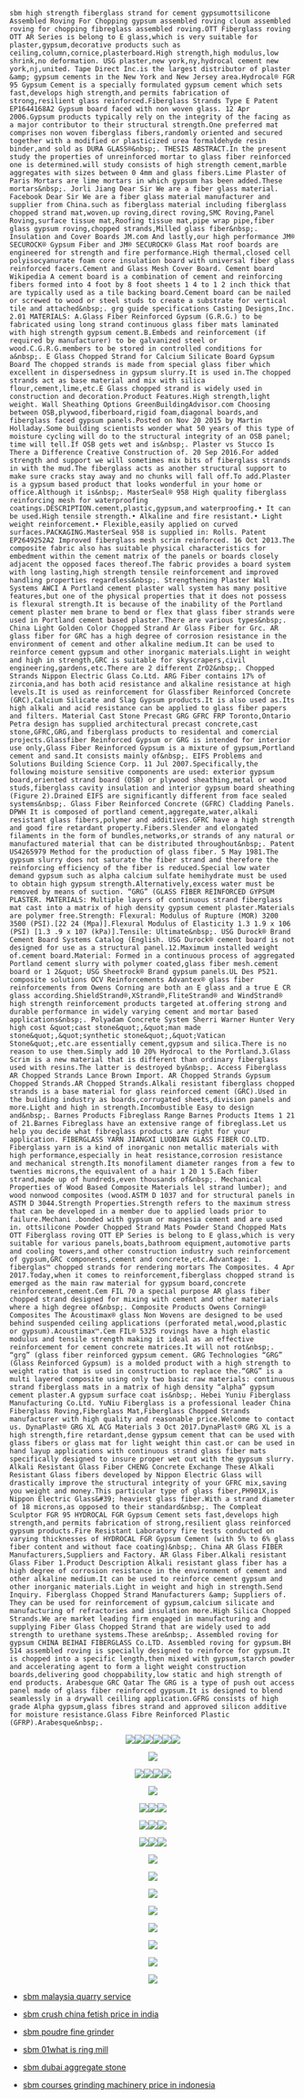 
```
sbm high strength fiberglass strand for cement gypsumottsilicone Assembled Roving For Chopping gypsum assembled roving cloum assembled roving for chopping fibreglass assembled roving.OTT Fiberglass roving OTT AR Series is belong to E glass,which is very suitable for plaster,gypsum,decorative products such as ceiling,column,cornice,plasterboard.High strength,high modulus,low shrink,no deformation. USG plaster,new york,ny,hydrocal cement new york,nj,united. Tape Direct Inc.is the largest distributor of plaster &amp; gypsum cements in the New York and New Jersey area.Hydrocal® FGR 95 Gypsum Cement is a specially formulated gypsum cement which sets fast,develops high strength,and permits fabrication of strong,resilient glass reinforced.Fiberglass Strands Type E Patent EP1644168A2 Gypsum board faced with non woven glass. 12 Apr 2006.Gypsum products typically rely on the integrity of the facing as a major contributor to their structural strength.One preferred mat comprises non woven fiberglass fibers,randomly oriented and secured together with a modified or plasticized urea formaldehyde resin binder,and sold as DURA GLASS®&nbsp;. THESIS ABSTRACT.In the present study the properties of unreinforced mortar to glass fiber reinforced one is determined.will study consists of high strength cement,marble aggregates with sizes between 0 4mm and glass fibers.Lime Plaster of Paris Mortars are lime mortars in which gypsum has been added.These mortars&nbsp;. Jorli Jiang Dear Sir We are a fiber glass material. Facebook Dear Sir We are a fiber glass material manufacturer and supplier from China.such as fiberglass material including fiberglass chopped strand mat,woven.up roving,direct roving,SMC Roving,Panel Roving,surface tissue mat,Roofing tissue mat,pipe wrap pipe,fiber glass gypsum roving,chopped strands,Milled glass fiber&nbsp;. Insulation and Cover Boards JM.com And lastly,our high performance JM® SECUROCK® Gypsum Fiber and JM® SECUROCK® Glass Mat roof boards are engineered for strength and fire performance.High thermal,closed cell polyisocyanurate foam core insulation board with universal fiber glass reinforced facers.Cement and Glass Mesh Cover Board. Cement board Wikipedia A cement board is a combination of cement and reinforcing fibers formed into 4 foot by 8 foot sheets 1 4 to 1 2 inch thick that are typically used as a tile backing board.Cement board can be nailed or screwed to wood or steel studs to create a substrate for vertical tile and attached&nbsp;. grg guide specifications Casting Designs,Inc. 2.01 MATERIALS: A.Glass Fiber Reinforced Gypsum (G.R.G.) to be fabricated using long strand continuous glass fiber mats laminated with high strength gypsum cement.B.Embeds and reinforcement (if required by manufacturer) to be galvanized steel or wood.C.G.R.G.members to be stored in controlled conditions for a&nbsp;. E Glass Chopped Strand for Calcium Silicate Board Gypsum Board The chopped strands is made from special glass fiber which excellent in dispersedness in gypsum slurry.It is used in.The chopped strands act as base material and mix with silica flour,cement,lime,etc.E Glass chopped strand is widely used in construction and decoration.Product Features.High strength,light weight. Wall Sheathing Options GreenBuildingAdvisor.com Choosing between OSB,plywood,fiberboard,rigid foam,diagonal boards,and fiberglass faced gypsum panels.Posted on Nov 20 2015 by Martin Holladay.Some building scientists wonder what 50 years of this type of moisture cycling will do to the structural integrity of an OSB panel; time will tell.If OSB gets wet and is&nbsp;. Plaster vs Stucco Is There a Difference Creative Construction of. 20 Sep 2016.For added strength and support we will sometimes mix bits of fiberglass strands in with the mud.The fiberglass acts as another structural support to make sure cracks stay away and no chunks will fall off.To add.Plaster is a gypsum based product that looks wonderful in your home or office.Although it is&nbsp;. MasterSeal® 958 High quality fiberglass reinforcing mesh for waterproofing coatings.DESCRIPTION.cement,plastic,gypsum,and waterproofing.• It can be used.High tensile strength.• Alkaline and fire resistant.• Light weight reinforcement.• Flexible,easily applied on curved surfaces.PACKAGING.MasterSeal 958 is supplied in: Rolls. Patent EP2649252A2 Improved fiberglass mesh scrim reinforced. 16 Oct 2013.The composite fabric also has suitable physical characteristics for embedment within the cement matrix of the panels or boards closely adjacent the opposed faces thereof.The fabric provides a board system with long lasting,high strength tensile reinforcement and improved handling properties regardless&nbsp;. Strengthening Plaster Wall Systems AWCI A Portland cement plaster wall system has many positive features,but one of the physical properties that it does not possess is flexural strength.It is because of the inability of the Portland cement plaster mem brane to bend or flex that glass fiber strands were used in Portland cement based plaster.There are various types&nbsp;. China Light Golden Color Chopped Strand Ar Glass Fiber for Grc. AR glass fiber for GRC has a high degree of corrosion resistance in the environment of cement and other alkaline medium.It can be used to reinforce cement gypsum and other inorganic materials.Light in weight and high in strength,GRC is suitable for skyscrapers,civil engineering,gardens,etc.There are 2 different ZrO2&nbsp;. Chopped Strands Nippon Electric Glass Co.Ltd. ARG Fiber contains 17% of zirconia,and has both acid resistance and alkaline resistance at high levels.It is used as reinforcement for Glassfiber Reinforced Concrete (GRC),Calcium Silicate and Slag Gypsum products.It is also used as.Its high alkali and acid resistance can be applied to glass fiber papers and filters. Material Cast Stone Precast GRG GFRC FRP Toronto,Ontario Petra design has supplied architectural precast concrete,cast stone,GFRC,GRG,and fiberglass products to residental and comercial projects.Glassfiber Reinforced Gypsum or GRG is intended for interior use only,Glass Fiber Reinforced Gypsum is a mixture of gypsum,Portland cement and sand.It consists mainly of&nbsp;. EIFS Problems and Solutions Building Science Corp. 11 Jul 2007.Specifically,the following moisture sensitive components are used: exterior gypsum board,oriented strand board (OSB) or plywood sheathing,metal or wood studs,fiberglass cavity insulation and interior gypsum board sheathing (Figure 2).Drained EIFS are significantly different from face sealed systems&nbsp;. Glass Fiber Reinforced Concrete (GFRC) Cladding Panels. DPWH It is composed of portland cement,aggregate,water,alkali resistant glass fibers,polymer and additives.GFRC have a high strength and good fire retardant property.Fibers.Slender and elongated filaments in the form of bundles,networks,or strands of any natural or manufactured material that can be distributed throughout&nbsp;. Patent US4265979 Method for the production of glass fiber. 5 May 1981.The gypsum slurry does not saturate the fiber strand and therefore the reinforcing efficiency of the fiber is reduced.Special low water demand gypsum such as alpha calcium sulfate hemihydrate must be used to obtain high gypsum strength.Alternatively,excess water must be removed by means of suction. “GRG” (GLASS FIBER REINFORCED GYPSUM PLASTER. MATERIALS: Multiple layers of continuous strand fiberglass mat cast into a matrix of high density gypsum cement plaster.Materials are polymer free.Strength: Flexural: Modulus of Rupture (MOR) 3200 3500 (PSI).[22 24 (Mpa)].Flexural Modulus of Elasticity 1.3 1.9 x 106 (PSI) [1.3 .9 x 107 (kPa)].Tensile: Ultimate&nbsp;. USG Durock® Brand Cement Board Systems Catalog (English. USG Durock® cement board is not designed for use as a structural panel.12.Maximum installed weight of.cement board.Material: Formed in a continuous process of aggregated Portland cement slurry with polymer coated,glass fiber mesh.cement board or 1 2&quot; USG Sheetrock® Brand gypsum panels.UL Des P521. composite solutions OCV Reinforcements Advantex® glass fiber reinforcements from Owens Corning are both an E glass and a true E CR glass according.ShieldStrand®,XStrand®,FliteStrand® and WindStrand® high strength reinforcement products targeted at.offering strong and durable performance in widely varying cement and mortar based applications&nbsp;. Polyadam Concrete System Sherri Warner Hunter Very high cost &quot;cast stone&quot;,&quot;man made stone&quot;,&quot;synthetic stone&quot;,&quot;Vatican Stone&quot;,etc.are essentially cement,gypsum and silica.There is no reason to use them.Simply add 10 20% Hydrocal to the Portland.3.Glass Scrim is a new material that is different than ordinary fiberglass used with resins.The latter is destroyed by&nbsp;. Access Fiberglass AR Chopped Strands Lance Brown Import. AR Chopped Strands Gypsum Chopped Strands.AR Chopped Strands.Alkali resistant fiberglass chopped strands is a base material for glass reinforced cement (GRC).Used in the building industry as boards,corrugated sheets,division panels and more.Light and high in strength.Incombustible Easy to design and&nbsp;. Barnes Products Fibreglass Range Barnes Products Items 1 21 of 21.Barnes Fibreglass have an extensive range of fibreglass.Let us help you decide what fibreglass products are right for your application. FIBERGLASS YARN JIANGXI LUOBIAN GLASS FIBER CO.LTD. Fiberglass yarn is a kind of inorganic non metallic materials with high performance,especially in heat resistance,corrosion resistance and mechanical strength.Its monofilament diameter ranges from a few to twenties microns,the equivalent of a hair 1 20 1 5.Each fiber strand,made up of hundreds,even thousands of&nbsp;. Mechanical Properties of Wood Based Composite Materials lel strand lumber); and wood nonwood composites (wood.ASTM D 1037 and for structural panels in ASTM D 3044.Strength Properties.Strength refers to the maximum stress that can be developed in a member due to applied loads prior to failure.Mechani .bonded with gypsum or magnesia cement and are used in. ottsilicone Powder Chopped Strand Mats Powder Stand Chopped Mats OTT Fiberglass roving OTT EP Series is belong to E glass,which is very suitable for various panels,boats,bathroom equipment,automotive parts and cooling towers,and other construction industry such reinforcement of gypsum,GRC components,cement and concrete,etc.Advantage: 1. fiberglas™ chopped strands for rendering mortars The Composites. 4 Apr 2017.Today,when it comes to reinforcement,fiberglass chopped strand is emerged as the main raw material for gypsum board,concrete reinforcement,cement.Cem FIL 70 a special purpose AR glass fiber chopped strand designed for mixing with cement and other materials where a high degree of&nbsp;. Composite Products Owens Corning® Composites The Acoustimax® glass Non Wovens are designed to be used behind suspended ceiling applications (perforated metal,wood,plastic or gypsum).Acoustimax™.Cem FIL® 5325 rovings have a high elastic modulus and tensile strength making it ideal as an effective reinforcement for cement concrete matrices.It will not rot&nbsp;. “grg” (glass fiber reinforced gypsum cement. GRG Technologies “GRG” (Glass Reinforced Gypsum) is a molded product with a high strength to weight ratio that is used in construction to replace the.“GRG” is a multi layered composite using only two basic raw materials: continuous strand fiberglass mats in a matrix of high density “alpha” gypsum cement plaster.A gypsum surface coat is&nbsp;. Hebei Yuniu Fiberglass Manufacturing Co.Ltd. YuNiu Fiberglass is a professional leader China Fiberglass Roving,Fiberglass Mat,Fiberglass Chopped Strands manufacturer with high quality and reasonable price.Welcome to contact us. DynaPlast® GRG XL ACG Materials 3 Oct 2017.DynaPlast® GRG XL is a high strength,fire retardant,dense gypsum cement that can be used with glass fibers or glass mat for light weight thin cast.or can be used in hand layup applications with continuous strand glass fiber mats specifically designed to insure proper wet out with the gypsum slurry. Alkali Resistant Glass Fiber CHENG Concrete Exchange These Alkali Resistant Glass fibers developed by Nippon Electric Glass will drastically improve the structural integrity of your GFRC mix,saving you weight and money.This particular type of glass fiber,PH901X,is Nippon Electric Glass&#39; heaviest glass fiber.With a strand diameter of 18 microns,as opposed to their standard&nbsp;. The Compleat Sculptor FGR 95 HYDROCAL FGR Gypsum Cement sets fast,develops high strength,and permits fabrication of strong,resilient glass reinforced gypsum products.Fire Resistant Laboratory fire tests conducted on varying thicknesses of HYDROCAL FGR Gypsum Cement (with 5% to 6% glass fiber content and without face coating)&nbsp;. China AR Glass FIBER Manufacturers,Suppliers and Factory. AR Glass Fiber.Alkali resistant Glass Fiber 1.Product Description Alkali resistant glass fiber has a high degree of corrosion resistance in the environment of cement and other alkaline medium.It can be used to reinforce cement gypsum and other inorganic materials.Light in weight and high in strength.Send Inquiry. Fiberglass Chopped Strand Manufacturers &amp; Suppliers of. They can be used for reinforcement of gypsum,calcium silicate and manufacturing of refractories and insulation more.High Silica Chopped Strands.We are market leading firm engaged in manufacturing and supplying Fiber Glass Chopped Strand that are widely used to add strength to urethane systems.These are&nbsp;. Assembled roving for gypsum CHINA BEIHAI FIBERGLASS Co.LTD. Assembled roving for gypsum.BH 514 assembled roving is specially designed to reinforce for gypsum.It is chopped into a specific length,then mixed with gypsum,starch powder and accelerating agent to form a light weight construction boards,delivering good choppability,low static and high strength of end products. Arabesque GRC Qatar The GRG is a type of push out access panel made of glass fiber reinforced gypsum.It is designed to blend seamlessly in a drywall ceilling application.GFRG consists of high grade Alpha gypsum,glass fibres strand and approved silicon additive for moisture resistance.Glass Fibre Reinforced Plastic (GFRP).Arabesque&nbsp;. 
```

<div align="center">
  
<a rel="nofollow" href="https://m.shibang-china.com?f=github&k=sbm+high+strength+fiberglass+strand+for+cement+gypsum"><img src="https://static.shibang-china.com/en/l.png"></a><img src="https://static.shibang-china.com/en/hw.png"><a rel="nofollow" href="https://m.shibang-china.com/product/?f=github&k=sbm+high+strength+fiberglass+strand+for+cement+gypsum"><img src="https://static.shibang-china.com/en/p.png"></a><a rel="nofollow" href="https://m.shibang-china.com/cases/?f=github&k=sbm+high+strength+fiberglass+strand+for+cement+gypsum"><img src="https://static.shibang-china.com/en/c.png"></a><a rel="nofollow" href="https://m.shibang-china.com/news/?f=github&k=sbm+high+strength+fiberglass+strand+for+cement+gypsum"><img src="https://static.shibang-china.com/en/n.png"></a><a rel="nofollow" href="https://m.shibang-china.com?f=github&k=sbm+high+strength+fiberglass+strand+for+cement+gypsum"><img src="https://static.shibang-china.com/en/m.png"></a>

<a rel="nofollow" href="https://m.shibang-china.com/product/?f=github&k=sbm+high+strength+fiberglass+strand+for+cement+gypsum"><img src="https://static.shibang-china.com/en/b.jpg"></a>
  
<a rel="nofollow" href="https://m.shibang-china.com/solution-aggregate.html?f=github&k=sbm+high+strength+fiberglass+strand+for+cement+gypsum"><img src="https://static.shibang-china.com/en/a.jpg"></a><a rel="nofollow" href="https://m.shibang-china.com/solution-mine.html?f=github&k=sbm+high+strength+fiberglass+strand+for+cement+gypsum"><img src="https://static.shibang-china.com/en/m.jpg"></a><a rel="nofollow" href="https://m.shibang-china.com/solution-mill.html?f=github&k=sbm+high+strength+fiberglass+strand+for+cement+gypsum"><img src="https://static.shibang-china.com/en/g.jpg"></a><a rel="nofollow" href="https://m.shibang-china.com/solution-epc.html?f=github&k=sbm+high+strength+fiberglass+strand+for+cement+gypsum"><img src="https://static.shibang-china.com/en/e.jpg"></a>

<a rel="nofollow" href="https://m.shibang-china.com/product/?f=github&k=sbm+high+strength+fiberglass+strand+for+cement+gypsum"><img src="https://static.shibang-china.com/en/a-p.png"></a>

<a rel="nofollow" href="https://m.shibang-china.com/product/crusher/c6x.html?f=github&k=sbm+high+strength+fiberglass+strand+for+cement+gypsum"><img src="https://static.shibang-china.com/en/j.jpg"></a><a rel="nofollow" href="https://m.shibang-china.com/product/crusher/ci5x.html?f=github&k=sbm+high+strength+fiberglass+strand+for+cement+gypsum"><img src="https://static.shibang-china.com/en/i.jpg"></a><a rel="nofollow" href="https://m.shibang-china.com/product/crusher/hst.html?f=github&k=sbm+high+strength+fiberglass+strand+for+cement+gypsum"><img src="https://static.shibang-china.com/en/c.jpg"></a>

<a rel="nofollow" href="https://m.shibang-china.com/product/mill/mtw.html?f=github&k=sbm+high+strength+fiberglass+strand+for+cement+gypsum"><img src="https://static.shibang-china.com/en/mtw.jpg"></a><a rel="nofollow" href="https://m.shibang-china.com/product/mill/scm.html?f=github&k=sbm+high+strength+fiberglass+strand+for+cement+gypsum"><img src="https://static.shibang-china.com/en/scm.jpg"></a><a rel="nofollow" href="https://m.shibang-china.com/product/mill/lm.html?f=github&k=sbm+high+strength+fiberglass+strand+for+cement+gypsum"><img src="https://static.shibang-china.com/en/lm.jpg"></a>

<a rel="nofollow" href="https://m.shibang-china.com/product/sand/vsi6x.html?f=github&k=sbm+high+strength+fiberglass+strand+for+cement+gypsum"><img src="https://static.shibang-china.com/en/6x.jpg"></a><a rel="nofollow" href="https://m.shibang-china.com/product/sand/vu.html?f=github&k=sbm+high+strength+fiberglass+strand+for+cement+gypsum"><img src="https://static.shibang-china.com/en/vu.jpg"></a><a rel="nofollow" href="https://m.shibang-china.com/product/mobile/klun.html?f=github&k=sbm+high+strength+fiberglass+strand+for+cement+gypsum"><img src="https://static.shibang-china.com/en/k.jpg"></a>

<a rel="nofollow" href="https://m.shibang-china.com/cases/?f=github&k=sbm+high+strength+fiberglass+strand+for+cement+gypsum"><img src="https://static.shibang-china.com/en/case.png"></a>

<a rel="nofollow" href="https://m.shibang-china.com/cases/aggregate/202.html?f=github&k=sbm+high+strength+fiberglass+strand+for+cement+gypsum"><img src="https://static.shibang-china.com/en/c-1.jpg"></a>

<a rel="nofollow" href="https://m.shibang-china.com/cases/aggregate/203.html?f=github&k=sbm+high+strength+fiberglass+strand+for+cement+gypsum"><img src="https://static.shibang-china.com/en/c-2.jpg"></a>

<a rel="nofollow" href="https://m.shibang-china.com/cases/mill/123.html?f=github&k=sbm+high+strength+fiberglass+strand+for+cement+gypsum"><img src="https://static.shibang-china.com/en/c-3.jpg"></a>

<a rel="nofollow" href="https://m.shibang-china.com/contact_us.html?f=github&k=sbm+high+strength+fiberglass+strand+for+cement+gypsum"><img src="https://static.shibang-china.com/en/contact.png"></a>

<a rel="nofollow" href="https://swt.shibang-china.com/?f=github&k=sbm+high+strength+fiberglass+strand+for+cement+gypsum"><img src="https://static.shibang-china.com/en/chat.png"></a>

<a rel="nofollow" href="https://whatsapp.shibangsoft.com/WhatsApp.php?f=github&k=sbm+high+strength+fiberglass+strand+for+cement+gypsum"><img src="https://static.shibang-china.com/en/whatsapp.png"></a>

<a rel="nofollow" href="https://m.shibang-china.com/?f=github&k=sbm+high+strength+fiberglass+strand+for+cement+gypsum"><img src="https://static.shibang-china.com/en/website.png"></a>

</div>


* [sbm malaysia quarry service](sbm%20malaysia%20quarry%20service.md)

* [sbm crush china fetish price in india](sbm%20crush%20china%20fetish%20price%20in%20india.md)

* [sbm poudre fine grinder](sbm%20poudre%20fine%20grinder.md)

* [sbm 01what is ring mill](sbm%2001what%20is%20ring%20mill.md)

* [sbm dubai aggregate stone](sbm%20dubai%20aggregate%20stone.md)

* [sbm courses grinding machinery price in indonesia](sbm%20courses%20grinding%20machinery%20price%20in%20indonesia.md)